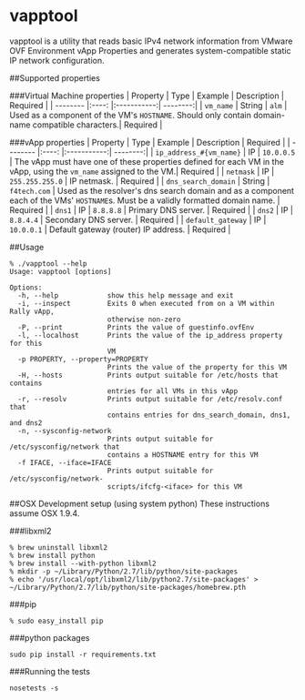vapptool
========
vapptool is a utility that reads basic IPv4 network information from VMware OVF
Environment vApp Properties and generates system-compatible static IP network
configuration.

##Supported properties

###Virtual Machine properties
| Property | Type  | Example | Description | Required |
| -------- |:----: |:-----------:| --------:|
| `vm_name` | String | `alm` | Used as a component of the VM's `HOSTNAME`.  Should only contain domain-name compatible characters.| Required |

###vApp properties
| Property | Type  | Example | Description | Required |
| -------- |:----: |:-----------:| --------:|
| `ip_address_#{vm_name}` | IP | `10.0.0.5` | The vApp must have one of these properties defined for each VM in the vApp, using the `vm_name` assigned to the VM.| Required |
| `netmask` | IP | `255.255.255.0` | IP netmask. | Required |
| `dns_search_domain` | String | `f4tech.com` | Used as the resolver's dns search domain and as a component each of the VMs' `HOSTNAME`s. Must be a validly formatted domain name. | Required |
| `dns1` | IP | `8.8.8.8` | Primary DNS server. | Required |
| `dns2` | IP | `8.8.4.4` | Secondary DNS server. | Required |
| `default_gateway` | IP | `10.0.0.1` | Default gateway (router) IP address. | Required |

##Usage
```shell
% ./vapptool --help
Usage: vapptool [options]

Options:
  -h, --help            show this help message and exit
  -i, --inspect         Exits 0 when executed from on a VM within Rally vApp,
                        otherwise non-zero
  -P, --print           Prints the value of guestinfo.ovfEnv
  -l, --localhost       Prints the value of the ip_address property for this
                        VM
  -p PROPERTY, --property=PROPERTY
                        Prints the value of the property for this VM
  -H, --hosts           Prints output suitable for /etc/hosts that contains
                        entries for all VMs in this vApp
  -r, --resolv          Prints output suitable for /etc/resolv.conf that
                        contains entries for dns_search_domain, dns1, and dns2
  -n, --sysconfig-network
                        Prints output suitable for /etc/sysconfig/network that
                        contains a HOSTNAME entry for this VM
  -f IFACE, --iface=IFACE
                        Prints output suitable for /etc/sysconfig/network-
                        scripts/ifcfg-<iface> for this VM
```

##OSX Development setup (using system python)
These instructions assume OSX 1.9.4.

###libxml2
```shell
% brew uninstall libxml2
% brew install python
% brew install --with-python libxml2
% mkdir -p ~/Library/Python/2.7/lib/python/site-packages
% echo '/usr/local/opt/libxml2/lib/python2.7/site-packages' > ~/Library/Python/2.7/lib/python/site-packages/homebrew.pth
```

###pip
```shell
% sudo easy_install pip
```

###python packages
```shell
sudo pip install -r requirements.txt
```

###Running the tests
```shell
nosetests -s
```
